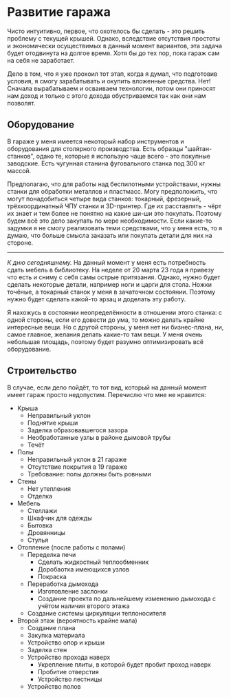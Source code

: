 # Развитие гаража

Чисто интуитивно, первое, что охотелось бы сделать - это решить проблему с текущей крышей. Однако, вследствие отсутствия простоты и экономически осуществимых в данный момент вариантов, эта задача будет отодвинута на долгое время. Хотя бы до тех пор, пока гараж сам на себя не заработает.

Дело в том, что я уже прохоил тот этап, когда я думал, что подготовив условия, я смогу зарабатывать и окупить вложенные средства. Нет! Сначала вырабатываем и осваиваем технологии, потом они приносят нам доход и только с этого дохода обустриваемся так как они нам позволят.

## Оборудование

В гараже у меня имеется некоторый набор инструментов и оборудования для столярного производства. Есть образцы "шайтан-станков", одако те, которые я использую чаще всего - это покупные заводские. Есть чугунная станина фуговального станка под 300 кг массой.

Предполагаю, что для работы над беспилотными устройствами, нужны станки для обработки металлов и пластмасс. Могу предположить, что могут понадобиться четыре вида станков: токарный, фрезерный, трёхкоординатный ЧПУ станки и 3D-принтер. Где их расставлять - чёрт их знает и тем более не понятно на какие ши-ши это покупать. Поэтому будем всё это дело закупать по мере необходимости. Если какие-то задумки я не смогу реализовать теми средствами, что у меня есть, то я думаю, что больше смысла заказать или покупать детали для них на стороне.

---

_К дню сегодняшнему._ На данный момент у меня есть потребность сдать мебель в библиотеку. На неделе от 20 марта 23 года я привезу что есть и сниму с себя самы острые притязания. Однако, нужно будет сделать некоторые детали, например ноги и царги для стола. Ножки точёные, а токарный станок у меня в зачаточном состоянии. Поэтому нужно будет сделать какой-то эрзац и доделать эту работу.

Я нахожусь в состоянии неопределённости в отношении этого станка: с одной стороны, если его довести до ума, то можно делать крайне интересные вещи. Но с другой стороны, у меня нет ни бизнес-плана, ни, самое главное, желания делать какие-то там вещи. У меня очень небольшая площадь, поэтому будет разумно оптимизировать всё оборудование.

## Строительство

В случае, если дело пойдёт, то тот вид, который на данный момент имеет гараж просто недопустим. Перечислю что мне не нравится:

- Крыша
  - Неправильный уклон
  - Поднятие крыши
  - Заделка образовавшегося зазора
  - Необработанные узлы в районе дымовой трубы
  - Течёт
- Полы
  - Неправильный уклон в 21 гараже
  - Отсутствие покрытия в 19 гараже
  - Требование: полы должны быть ровными
- Стены
  - Нет утепления
  - Отделка
- Мебель
  - Стеллажи
  - Шкафчик для одежды
  - Бытовка
  - Дровянницы
  - Стулья
- Отопление (после работы с полами)
  - Переделка печи
    - Сделать жидкостный теплообменник
    - Доробаотка имеющихся узлов
    - Покраска
  - Переработка дымохода
    - Изготовление заслонки
    - Создание проекта по дальнейшему изменению дымохода с учётом наличия второго этажа
  - Создание системы циркуляции теплоносителя
- Второй этаж (вероятность крайне мала)
  - Создание плана
  - Закупка материала
  - Устройство опор и крыши
  - Заделка стен
  - Устройство прохода наверх
    - Укрепление плиты, в которой будет пробит проход наверх
    - Пробитие отверстия
    - Устройство лестницы
  - Устройство полов
